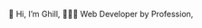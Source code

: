 🫡 Hi, I’m Ghill,
👨🏽‍💻 Web Developer by Profession,

<!---
lordghill/lordghill is a ✨ special ✨ repository because its `README.md` (this file) appears on your GitHub profile.
You can click the Preview link to take a look at your changes.
--->
